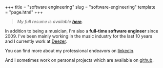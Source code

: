 +++
title = "software engineering"
slug = "software-engineering"
template = "page.html"
+++

> *My full resume is available **[here](/resume)**.*
<section>

In addition to being a musician, I'm also a **full-time software engineer** since 2009. I've been mainly working in the music industry for the last 10 years and I currently work at [Deezer](https://www.deezer.com).

You can find more about my professional endeavors on [linkedin](https://www.linkedin.com/in/xaviergodart/).

And I sometimes work on personal projects which are available on [github](https://github.com/xaviergodart).

</section>